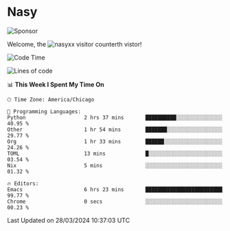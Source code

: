 # Nasy

<!--
<p align="center">
<img height="200" src="https://github-readme-stats.vercel.app/api?username=nasyxx&count_private=true&show_icons=true&theme=dracula&include_all_commits=true"/>
<img height="200" src="https://github-readme-stats.vercel.app/api/top-langs/?username=nasyxx&theme=dracula&hide=html,jupyter+notebook&count_private=true&show_icons=true"/>
</p>

  
----------------
-->

![Sponsor](https://img.shields.io/static/v1.svg?label=Sponsor&message=%E2%9D%A4&logo=GitHub&style=flat&color=pink)
 
Welcome, the ![nasyxx visitor counter](https://count.getloli.com/get/@nasyxx?theme=rule34)th vistor!
 
<!--START_SECTION:waka-->
![Code Time](http://img.shields.io/badge/Code%20Time-4%2C363%20hrs%2039%20mins-blue)

![Lines of code](https://img.shields.io/badge/From%20Hello%20World%20I%27ve%20Written-6.3%20million%20lines%20of%20code-blue)

📊 **This Week I Spent My Time On** 

```text
🕑︎ Time Zone: America/Chicago

💬 Programming Languages: 
Python                   2 hrs 37 mins       ██████████░░░░░░░░░░░░░░░   40.95 % 
Other                    1 hr 54 mins        ███████░░░░░░░░░░░░░░░░░░   29.77 % 
Org                      1 hr 33 mins        ██████░░░░░░░░░░░░░░░░░░░   24.26 % 
TOML                     13 mins             █░░░░░░░░░░░░░░░░░░░░░░░░   03.54 % 
Nix                      5 mins              ░░░░░░░░░░░░░░░░░░░░░░░░░   01.32 % 

🔥 Editors: 
Emacs                    6 hrs 23 mins       █████████████████████████   99.77 % 
Chrome                   0 secs              ░░░░░░░░░░░░░░░░░░░░░░░░░   00.23 % 
```


 Last Updated on 28/03/2024 10:37:03 UTC
<!--END_SECTION:waka-->

<!-- ![visitors](https://visitor-badge.laobi.icu/badge?page_id=nasyxx.nasyxx) -->
